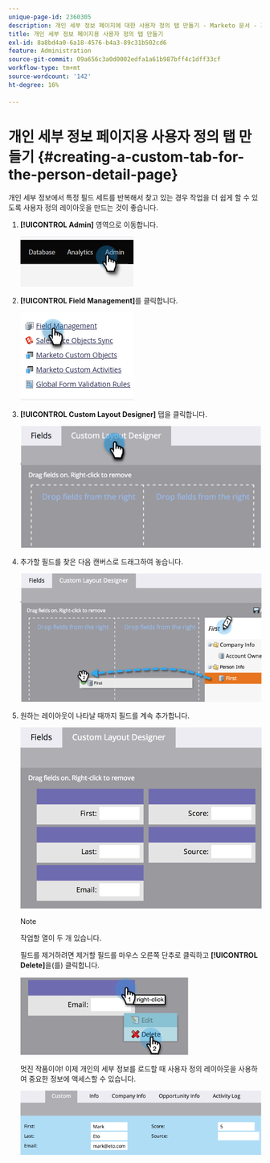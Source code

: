 ```yaml
---
unique-page-id: 2360305
description: 개인 세부 정보 페이지에 대한 사용자 정의 탭 만들기 - Marketo 문서 - 제품 설명서
title: 개인 세부 정보 페이지용 사용자 정의 탭 만들기
exl-id: 8a8bd4a0-6a18-4576-b4a3-89c31b502cd6
feature: Administration
source-git-commit: 09a656c3a0d0002edfa1a61b987bff4c1dff33cf
workflow-type: tm+mt
source-wordcount: '142'
ht-degree: 16%

---
```


# 개인 세부 정보 페이지용 사용자 정의 탭 만들기 {#creating-a-custom-tab-for-the-person-detail-page}

개인 세부 정보에서 특정 필드 세트를 반복해서 찾고 있는 경우 작업을 더 쉽게 할 수 있도록 사용자 정의 레이아웃을 만드는 것이 좋습니다.

1. **[!UICONTROL Admin]** 영역으로 이동합니다.

   ![](assets/creating-a-custom-tab-for-the-person-detail-page-1.png)

1. **[!UICONTROL Field Management]**&#x200B;를 클릭합니다.

   ![](assets/creating-a-custom-tab-for-the-person-detail-page-2.png)

1. **[!UICONTROL Custom Layout Designer]** 탭을 클릭합니다.

   ![](assets/creating-a-custom-tab-for-the-person-detail-page-3.png)

1. 추가할 필드를 찾은 다음 캔버스로 드래그하여 놓습니다.

   ![](assets/creating-a-custom-tab-for-the-person-detail-page-4.png)

1. 원하는 레이아웃이 나타날 때까지 필드를 계속 추가합니다.

   ![](assets/creating-a-custom-tab-for-the-person-detail-page-5.png)

   >[!NOTE]
   >
   >작업할 열이 두 개 있습니다.

   필드를 제거하려면 제거할 필드를 마우스 오른쪽 단추로 클릭하고 **[!UICONTROL Delete]**&#x200B;을(를) 클릭합니다.

   ![](assets/creating-a-custom-tab-for-the-person-detail-page-6.png)

   멋진 작품이야! 이제 개인의 세부 정보를 로드할 때 사용자 정의 레이아웃을 사용하여 중요한 정보에 액세스할 수 있습니다.

   ![](assets/creating-a-custom-tab-for-the-person-detail-page-7.png)
